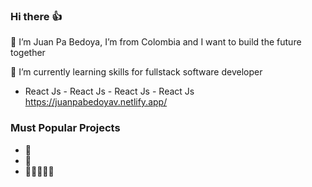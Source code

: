 ### Hi there 👍
🙋 I’m Juan Pa Bedoya, I’m from Colombia and I want to build the future together

🌱 I’m currently learning skills for fullstack software developer

- React Js - React Js - React Js - React Js
https://juanpabedoyav.netlify.app/

### Must Popular Projects
 - 🌮 
 - 📲
 - 🧑🏻‍🤝‍🧑🏻

